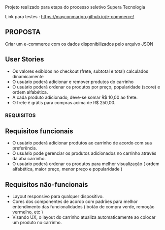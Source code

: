 Projeto realizado para etapa do processo seletivo Supera Tecnologia

Link para testes : https://mayconmarigo.github.io/e-commerce/

## PROPOSTA

Criar um e-commerce com os dados disponibilizados pelo arquivo JSON

## User Stories

- Os valores exibidos no checkout (frete, subtotal e total) calculados dinamicamente
- O usuário poderá adicionar e remover produtos do carrinho
- O usuário poderá ordenar os produtos por preço, popularidade (score) e ordem alfabética.
- A cada produto adicionado, deve-se somar R$ 10,00 ao frete.
- O frete é grátis para compras acima de R$ 250,00.

### REQUISITOS

## Requisitos funcionais

- O usuário poderá adicionar produtos ao carrinho de acordo com sua preferência.
- O usuário pode gerenciar os produtos adicionados no carrinho através da aba carrinho.
- O usuário poderá ordenar os produtos para melhor visualização ( ordem alfabética, maior preço, menor preço e popularidade )
 
## Requisitos não-funcionais

- Layout responsivo para qualquer dispositivo.
- Cores dos componentes de acordo com padrões para melhor entendimento das funcionalidades ( botão de compra verde, remoção vermelho, etc )
- Visando UX, o layout do carrinho atualiza automaticamente ao colocar um produto no carrinho.
 


